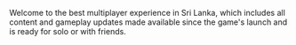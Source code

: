 Welcome to the best multiplayer experience in Sri Lanka, which includes all content and gameplay updates made available since the game's launch and is ready for solo or with friends.
